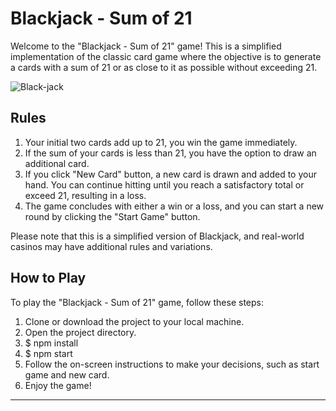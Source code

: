 # Blackjack - Sum of 21

Welcome to the "Blackjack - Sum of 21" game! This is a simplified implementation of the classic card game where the objective is to generate a cards with a sum of 21 or as close to it as possible without exceeding 21.

![Black-jack](https://github.com/pranjalpatil2527/BlackJack-game/assets/134942353/597c521a-70de-47b7-a2c0-688ffa312cab)

## Rules


1.  Your initial two cards add up to 21, you win the game immediately.
2. If the sum of your cards is less than 21, you have the option to draw an additional card.
3. If you click "New Card" button, a new card is drawn and added to your hand. You can continue hitting until you reach a satisfactory total or exceed 21, resulting in a loss.
4. The game concludes with either a win or a loss, and you can start a new round by clicking the "Start Game" button.

Please note that this is a simplified version of Blackjack, and real-world casinos may have additional rules and variations.

## How to Play

To play the "Blackjack - Sum of 21" game, follow these steps:

1. Clone or download the project to your local machine.
2. Open the project directory.
3. $ npm install
4. $ npm start
4. Follow the on-screen instructions to make your decisions, such as start game and new card.
5. Enjoy the game!
---
